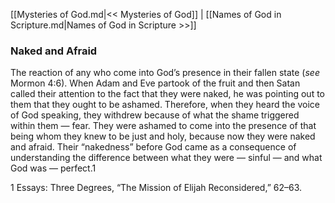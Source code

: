 [[Mysteries of God.md|<< Mysteries of God]]  |  [[Names of God in Scripture.md|Names of God in Scripture >>]]

### Naked and Afraid
The reaction of any who come into God’s presence in their fallen state (*see* Mormon 4:6). When Adam and Eve partook of the fruit and then Satan called their attention to the fact that they were naked, he was pointing out to them that they ought to be ashamed. Therefore, when they heard the voice of God speaking, they withdrew because of what the shame triggered within them — fear. They were ashamed to come into the presence of that being whom they knew to be just and holy, because now they were naked and afraid. Their “nakedness” before God came as a consequence of understanding the difference between what they were — sinful — and what God was — perfect.1



1 Essays: Three Degrees, “The Mission of Elijah Reconsidered,” 62–63.